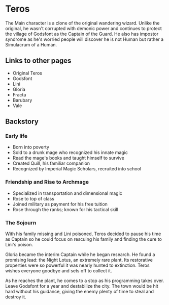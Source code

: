 # Teros
The Main character is a clone of the original wandering wizard. Unlike the original, he wasn't corrupted with demonic power
and continues to protect the village of Godsfont as the Captain of the Guard.
He also has impostor syndrome as he's worried people will discover he is not Human
but rather a Simulacrum of a Human.

## Links to other pages
- Original Teros
- Godsfont
- Lini
- Gloria
- Fracta
- Barubary
- Vale
## Backstory
### Early life
- Born into poverty
- Sold to a drunk mage who recognized his innate magic
- Read the mage's books and taught himself to survive
- Created Quill, his familiar companion
- Recognized by Imperial Magic Scholars, recruited into school
### Friendship and Rise to Archmage
- Specialized in transportation and dimensional magic
- Rose to top of class
- Joined military as payment for his free tuition
- Rose through the ranks; known for his tactical skill

### The Sojourn
With his family missing and Lini poisoned, Teros decided to pause his time as Captain
so he could focus on rescuing his family and finding the cure to Lini's poison.

Gloria became the interim Captain while he began research. He found a promising lead:
the Night Lotus, an extremely rare plant. Its restorative properties were so powerful
it was nearly hunted to extinction. Teros wishes everyone goodbye and sets off to collect it.

As he reaches the plant, he comes to a stop as his programming takes over.
Leave Godsfont for a year and destabilize the city. The town would be hit hard without
his guidance, giving the enemy plenty of time to steal and destroy it.